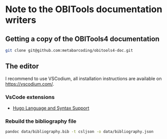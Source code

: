 # Note to the OBITools documentation writers

## Getting a copy of the OBITools4 documentation

```bash
git clone git@github.com:metabarcoding/obitools4-doc.git
```

## The editor

I recommend to use VSCodium, all installation instructions are available on https://vscodium.com/.

### VsCode extensions

- [Hugo Language and Syntax Support](https://marketplace.visualstudio.com/items?itemName=budparr.language-hugo-vscode)


### Rebuild the bibliography file 

```bash
pandoc data/bibliography.bib -t csljson -o data/bibliography.json
```